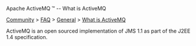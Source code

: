 Apache ActiveMQ ™ -- What is ActiveMQ 

[Community](community.html) > [FAQ](faq.html) > [General](general.html) > [What is ActiveMQ](what-is-activemq.html)


ActiveMQ is an open sourced implementation of JMS 1.1 as part of the J2EE 1.4 specification.

